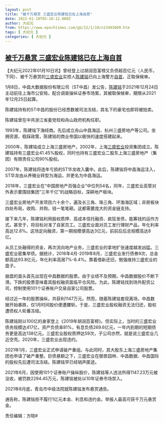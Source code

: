 ```yaml
---
layout: post
title: "被千万悬赏 三盛宏业陈建铭已在上海自首"
date: 2022-01-10T05:10:12.000Z
author: 大纪元
from: https://www.epochtimes.com/gb/22/1/10/n13493609.htm
tags: [ 大纪元 ]
categories: [ 大纪元 ]
---
```

<!--1641791412000-->
[被千万悬赏 三盛宏业陈建铭已在上海自首](https://www.epochtimes.com/gb/22/1/10/n13493609.htm)
------

<div>
<p>【大纪元2022年01月10日讯】曾经登上过胡润百富榜又负债超百亿元（人民币，下同）、被千万悬赏的<a href="https://www.epochtimes.com/gb/tag/%E4%B8%89%E7%9B%9B%E5%AE%8F%E4%B8%9A.html">三盛宏业</a>实控人<a href="https://www.epochtimes.com/gb/tag/%E9%99%88%E5%BB%BA%E9%93%AD.html">陈建铭</a>已向上海警方<a href="https://www.epochtimes.com/gb/tag/%E8%87%AA%E9%A6%96.html">自首</a>，正取保候审。</p><p>1月8日，中昌大数据股份有限公司（ST中昌）发公告，<a href="https://www.epochtimes.com/gb/tag/%E9%99%88%E5%BB%BA%E9%93%AD.html">陈建铭</a>于2021年12月24日主动前往上海市公安局，配合调查操纵证券市场案，其被取保候审，期限从2021年12月25日起算。</p><p>陈建铭持有的ST中昌的股份已经悉数被司法冻结，其名下的豪宅也即将被拍卖。</p><p>陈建铭曾在中共浙江省委党校和舟山政府机构任职。</p><p>1993年，陈建铭下海经商。先后成立舟山中昌海运、杭州三盛房地产等公司。坐拥资源，稳踩政策，陈建铭的商业帝国以极快的速度搭建起来。</p><p>2000年，陈建铭成立上海三盛房地产。2002年，上海<a href="https://www.epochtimes.com/gb/tag/%E4%B8%89%E7%9B%9B%E5%AE%8F%E4%B8%9A.html">三盛宏业</a>投资集团成立。陈建铭持有三盛宏业41.45%股权，同时也持有三盛宏业二股东上海三盛房地产（集团）有限责任公司90%股权。</p><p>2007年，陈建铭将连年亏损的ST华龙收入囊中。此后，陈建铭将中昌海运注入，ST华龙由从养殖业转型为海运，并更名为中昌海运。</p><p>2018年，三盛宏业在“中国房地产百强企业”中位列54名，同年，三盛宏业高管对外表示要围绕集团“三年千亿”的战略目标，深耕地产板块。</p><p>三盛宏业房地产开发项目六十余个，遍及长三角、珠三角、环渤海区域；非房板块四处布局，收购、并购，钱一笔笔砸。这都需要庞大的资金链支持。</p><p>接下来几年，陈建铭利用股权质押、高成本信托融资、疯狂发债，能筹钱的运作方式。甚至于，将目标对准了自家员工。三盛宏业面对员工发行理财产品，年化利率高达12.8%。这场定向融资，第一期规模便高达3亿元，前前后后总规模高达8亿。</p><p>从员工处融得的资金，再次流向地产业务，三盛宏业的拿地扩张速度越发凶猛。三盛宏业密集举债。据统计，2016年4月-2019年8月，三盛宏业发行债券9次，总金额高达93.8亿元，年化利率高居7%-8.4%。靠着借新还旧，勉强维持三盛宏业的盘子。</p><p>崩盘的苗头首先出现在中昌数据的股票。由于业绩不及预期，中昌数据股价不断下滑。下跌的股票意味着其股权融资面临平仓风险。为此，陈建铭找到场外配资公司，控制使用101个证券账户交易自家公司股票。</p><p>经过近一年的股票操纵，共获利1147万元。然而，随着陈建铭套现离场，中昌数据开始暴跌，仅1月时间股价便遭腰斩。于是，三盛宏业股权融资无法归还，股权遭债权人轮番冻结。</p><p>陈建铭刚以100亿的身家登上《2019年胡润百富榜》。但实际上，当时的三盛宏业债务规模达417亿，资产负债率81%，有息负债269.6亿元，一年内到期的短期债务更是高达138亿元。三盛宏业股权质押达59次，子公司亦然，就是说三盛宏业几近空壳。2020年，三盛宏业出现违约。</p><p>2021年1月，三盛宏业正式申请破产重组。与此同时，其大股东上海三盛房地产集团也申请了破产重整。巨债悬额之下，三盛宏业在御景园林、中昌数据、中昌国际的股权先后遭司法冻结。陈建铭早已经销声匿迹。</p><p>2021年6月，因使用101个证券账户操纵股价，陈建铭等人违法所得1147.23万元被没收，被罚款2294.45万元，陈建铭被处以10年证券市场禁入。</p><p>2021年8月底，青岛市中级法院就陈建铭发布悬赏通告。</p><p>通告称，陈建铭拒不履行1亿元本金、利息和违约金。举报人最高可获千万元悬赏金。</p><p>责任编辑：方晓#</p>
</div>
